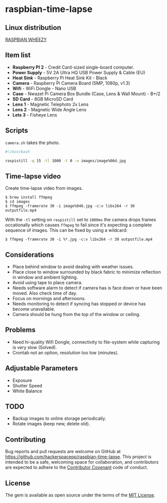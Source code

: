# raspbian-time-lapse

## Linux distribution
[RASPBIAN WHEEZY](https://www.raspberrypi.org/downloads/raspbian/)

## Item list

* __Raspberry PI 2__ - Credit Card-sized single-board computer.
* __Power Supply__ - 5V 2A Ultra HQ USB Power Supply & Cable (EU)
* __Heat Sink__ - Raspberry Pi Heat Sink Kit - Black
* __Camera__ - Raspberry Pi Camera Board (5MP, 1080p, v1.3)
* __Wifi__ - WiFi Dongle - Nano USB
* __Case__ - Nwazet Pi Camera Box Bundle (Case, Lens & Wall Mount) - B+/2
* __SD Card__ - 8GB MicroSD Card
* __Lens 1__ - Magnetic Telephoto 2x Lens
* __Lens 2__ - Magnetic Wide Angle Lens
* __Lets 3__ - Fisheye Lens

## Scripts

`camera.sh` takes the photo.
```bash
#!/bin/bash

raspistill -q 15 -tl 1000 -t 0 -o images/image%06d.jpg
```

## Time-lapse video

Create time-lapse video from images.

    $ brew install ffmpeg
    $ cd images
    $ ffmpeg -framerate 30 -i image%046.jpg -c:v libx264 -r 30 outputfile.mp4

With the `-tl` setting on `raspistill` set to `1000ms` the camera drops
frames occationally which causes `ffmpeg` to fail since it's expecting a
complete sequence of images. This can be fixed by using a wildcard:

    $ ffmpeg -framerate 30 -i %*.jpg -c:v libx264 -r 30 outputfile.mp4

## Considerations

* Place behind window to avoid dealing with weather issues.
* Place close to window surrounded by black fabric to minimize
  reflection in window and ambient lighting.
* Avoid using tape to place camera.
* Needs software alarm to detect if camera has is face down or have been
  moved. Also check time of day.
* Focus on mornings and afternoons.
* Needs monitoring to detect if syncing has stopped or device has become
  unavailable.
* Camera should be hung from the top of the window or ceiling.

## Problems
* Need hi-quality Wifi Dongle, connectivity to file-system while
  capturing is very slow (Solved).
* Crontab not an option, resolution too low (minutes).

## Adjustable Parameters
* Exposure
* Shutter Speed
* White Balance

## TODO

* Backup images to online storage periodically.
* Rotate images (keep new, delete old).

## Contributing

Bug reports and pull requests are welcome on GitHub at https://github.com/hackerspacepp/raspbian-time-lapse. This project is intended to be a safe, welcoming space for collaboration, and contributors are expected to adhere to the [Contributor Covenant](contributor-covenant.org) code of conduct.

## License

The gem is available as open source under the terms of the [MIT License](http://opensource.org/licenses/MIT).

